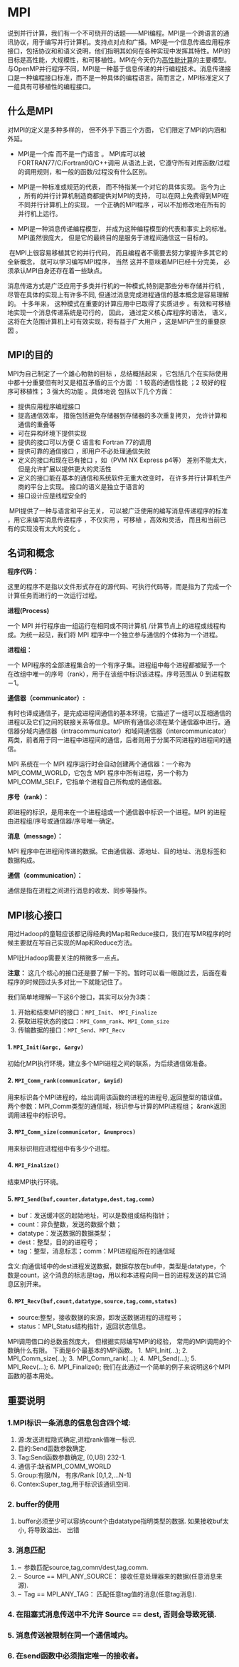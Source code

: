 # MPI

说到并行计算，我们有一个不可绕开的话题——MPI编程。MPI是一个跨语言的通讯协议，用于编写并行计算机。支持点对点和广播。MPI是一个信息传递应用程序接口，包括协议和和语义说明，他们指明其如何在各种实现中发挥其特性。MPI的目标是高性能，大规模性，和可移植性。MPI在今天仍为[高性能计算](https://cloud.tencent.com/solution/hpc?from=10680)的主要模型。与OpenMP并行程序不同，MPI是一种基于信息传递的并行编程技术。消息传递接口是一种编程接口标准，而不是一种具体的编程语言。简而言之，MPI标准定义了一组具有可移植性的编程接口。

## 什么是MPI

对MPI的定义是多种多样的， 但不外乎下面三个方面， 它们限定了MPI的内涵和外延。

- MPI是一个库 而不是一门语言 。 MPI库可以被FORTRAN77/C/Fortran90/C++调用 从语法上说，它遵守所有对库函数/过程的调用规则，和一般的函数/过程没有什么区别。

- MPI是一种标准或规范的代表， 而不特指某一个对它的具体实现。 迄今为止 ，所有的并行计算机制造商都提供对MPI的支持， 可以在网上免费得到MPI在不同并行计算机上的实现， 一个正确的MPI程序 ，可以不加修改地在所有的并行机上运行。
- MPI是一种消息传递编程模型， 并成为这种编程模型的代表和事实上的标准。 MPI虽然很庞大， 但是它的最终目的是服务于进程间通信这一目标的。

​     在MPI上很容易移植其它的并行代码， 而且编程者不需要去努力掌握许多其它的全新概念， 就可以学习编写MPI程序， 当然 这并不意味着MPI已经十分完美， 必须承认MPI自身还存在着一些缺点。

​	消息传递方式是广泛应用于多类并行机的一种模式,特别是那些分布存储并行机 , 尽管在具体的实现上有许多不同, 但通过消息完成进程通信的基本概念是容易理解的。 十多年来， 这种模式在重要的计算应用中已取得了实质进步 。有效和可移植地实现一个消息传递系统是可行的， 因此， 通过定义核心库程序的语法， 语义， 这将在大范围计算机上可有效实现，将有益于广大用户 ，这是MPI产生的重要原因 。

## MPI的目的

MPI为自己制定了一个雄心勃勃的目标 ，总结概括起来 ，它包括几个在实际使用中都十分重要但有时又是相互矛盾的三个方面 ：1 较高的通信性能 ；2 较好的程序可移植性； 3 强大的功能 。具体地说 包括以下几个方面：

- 提供应用程序编程接口
- 提高通信效率， 措施包括避免存储器到存储器的多次重复拷贝， 允许计算和通信的重叠等
- 可在异构环境下提供实现
- 提供的接口可以方便 C 语言和 Fortran 77的调用
- 提供可靠的通信接口 ，即用户不必处理通信失败
- 定义的接口和现在已有接口 ，如（PVM NX Express p4等） 差别不能太大， 但是允许扩展以提供更大的灵活性
- 定义的接口能在基本的通信和系统软件无重大改变时， 在许多并行计算机生产商的平台上实现。 接口的语义是独立于语言的
- 接口设计应是线程安全的

​    MPI提供了一种与语言和平台无关， 可以被广泛使用的编写消息传递程序的标准 ，用它来编写消息传递程序 ，不仅实用 ，可移植 ，高效和灵活， 而且和当前已有的实现没有太大的变化 。

## 名词和概念

**程序代码：**

这里的程序不是指以文件形式存在的源代码、可执行代码等，而是指为了完成一个计算任务而进行的一次运行过程。

**进程(Process)**

一个 MPI 并行程序由一组运行在相同或不同计算机 /计算节点上的进程或线程构成。为统一起见，我们将 MPI 程序中一个独立参与通信的个体称为一个进程。

**进程组：**

一个 MPI程序的全部进程集合的一个有序子集。进程组中每个进程都被赋予一个在改组中唯一的序号（rank），用于在该组中标识该进程。序号范围从 0 到进程数－1。

**通信器（communicator）:**

有时也译成通信子，是完成进程间通信的基本环境，它描述了一组可以互相通信的进程以及它们之间的联接关系等信息。MPI所有通信必须在某个通信器中进行。通信器分域内通信器（intracommunicator）和域间通信器（intercommunicator）两类，前者用于同一进程中进程间的通信，后者则用于分属不同进程的进程间的通信。

MPI 系统在一个 MPI 程序运行时会自动创建两个通信器：一个称为 MPI_COMM_WORLD，它包含 MPI 程序中所有进程，另一个称为MPI_COMM_SELF，它指单个进程自己所构成的通信器。

**序号（rank）：**

即进程的标识，是用来在一个进程组或一个通信器中标识一个进程。MPI 的进程由进程组/序号或通信器/序号唯一确定。

**消息（message）：**

MPI 程序中在进程间传递的数据。它由通信器、源地址、目的地址、消息标签和数据构成。

**通信（communication）：**

通信是指在进程之间进行消息的收发、同步等操作。

## MPI核心接口

用过Hadoop的童鞋应该都记得经典的Map和Reduce接口，我们在写MR程序的时候主要就在写自己实现的Map和Reduce方法。

MPI比Hadoop需要关注的稍微多一点点。

**注意：** 这几个核心的接口还是要了解一下的。暂时可以看一眼跳过去，后面在看程序的时候回过头多对比一下就能记住了。

我们简单地理解一下这6个接口，其实可以分为3类：

1. 开始和结束MPI的接口：`MPI_Init`、 `MPI_Finalize`
2. 获取进程状态的接口：`MPI_Comm_rank`、`MPI_Comm_size`
3. 传输数据的接口：`MPI_Send`、`MPI_Recv`

#### 1. `MPI_Init(&argc, &argv)`

初始化MPI执行环境，建立多个MPI进程之间的联系，为后续通信做准备。

#### 2. `MPI_Comm_rank(communicator, &myid)`

用来标识各个MPI进程的，给出调用该函数的进程的进程号,返回整型的错误值。两个参数：MPI_Comm类型的通信域，标识参与计算的MPI进程组； &rank返回调用进程中的标识号。

#### 3. `MPI_Comm_size(communicator, &numprocs)`

用来标识相应进程组中有多少个进程。

#### 4. `MPI_Finalize()`

结束MPI执行环境。

#### 5. `MPI_Send(buf,counter,datatype,dest,tag,comm)`

- buf：发送缓冲区的起始地址，可以是数组或结构指针；
- count：非负整数，发送的数据个数；
- datatype：发送数据的数据类型；
- dest：整型，目的的进程号；
- tag：整型，消息标志；comm：MPI进程组所在的通信域

含义:向通信域中的dest进程发送数据，数据存放在buf中，类型是datatype，个数是count，这个消息的标志是tag，用以和本进程向同一目的进程发送的其它消息区别开来。

#### 6. `MPI_Recv(buf,count,datatype,source,tag,comm,status)`

- source:整型，接收数据的来源，即发送数据进程的进程号；
- status：MPI_Status结构指针，返回状态信息。

MPI调用借口的总数虽然庞大， 但根据实际编写MPI的经验， 常用的MPI调用的个数确什么有限。 下面是6个最基本的MPI函数。 1.  MPI_Init(…); 2.  MPI_Comm_size(…); 3.  MPI_Comm_rank(…); 4.  MPI_Send(…); 5.  MPI_Recv(…); 6.  MPI_Finalize(); 我们在此通过一个简单的例子来说明这6个MPI函数的基本用处。

## 重要说明

### 1.MPI标识一条消息的信息包含四个域:

1. 源:发送进程隐式确定,进程rank值唯一标识.
2. 目的:Send函数参数确定.
3. Tag:Send函数参数确定, (0,UB) 232-1.
4. 通信子:缺省MPI_COMM_WORLD
5. Group:有限/N， 有序/Rank [0,1,2,…N-1]
6. Contex:Super_tag,用于标识该通讯空间.

### 2. buffer的使用

1. buffer必须至少可以容纳count个由datatype指明类型的数据. 如果接收buf太小, 将导致溢出、 出错

### 3. 消息匹配

1. –  参数匹配source,tag,comm/dest,tag,comm.
2. –  Source == MPI_ANY_SOURCE： 接收任意处理器来的数据(任意消息来源).
3. –  Tag == MPI_ANY_TAG： 匹配任意tag值的消息(任意tag消息).

### 4. 在阻塞式消息传送中不允许 Source == dest, 否则会导致死锁.

### 5. 消息传送被限制在同一个通信域内。

### 6. 在send函数中必须指定唯一的接收者。

